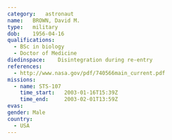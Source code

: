 ```yaml
---
category:	astronaut
name:	BROWN, David M.
type:	military
dob:	1956-04-16
qualifications:
  - BSc in biology
  - Doctor of Medicine
diedinspace:	Disintegration during re-entry
references:
  - http://www.nasa.gov/pdf/740566main_current.pdf
missions:
  - name: STS-107
    time_start:   2003-01-16T15:39Z
    time_end:     2003-02-01T13:59Z
evas:
gender:	Male
country:
  - USA
---
```

